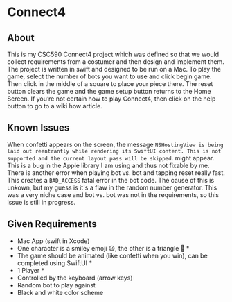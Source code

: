 # Connect4
## About
This is my CSC590 Connect4 project which was defined so that we would collect requirements from a costumer and then design and implement them. The project is written in swift and designed to be run on a Mac. To play the game, select the number of bots you want to use and click begin game. Then click in the middle of a square to place your piece there. The reset button clears the game and the game setup button returns to the Home Screen. If you’re not certain how to play Connect4, then click on the help button to go to a wiki how article. 

## Known Issues
When confetti appears on the screen, the message `NSHostingView is being laid out reentrantly while rendering its SwiftUI content. This is not supported and the current layout pass will be skipped`. might appear. This is a bug in the Apple library I am using and thus not fixable by me.
There is another error when playing bot vs. bot and tapping reset really fast. This creates a `BAD_ACCESS` fatal error in the bot code. The cause of this is unkown, but my guess is it's a flaw in the random number generator. This was a very niche case and bot vs. bot was not in the requirements, so this issue is still in progress.

## Given Requirements
- Mac App (swift in Xcode) 
- One character is a smiley emoji 😃, the other is a triangle 🔺 \*
- The game should be animated (like confetti when you win), can be completed using SwiftUI \*
- 1 Player \*
- Controlled by the keyboard (arrow keys)
- Random bot to play against 
- Black and white color scheme
